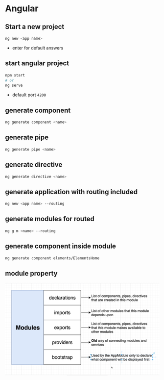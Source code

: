 # Angular

## Start a new project
```bash
ng new <app name>
```

- enter for default answers
## start angular project
```bash
npm start 
# or
ng serve
```

- default port
` 4200 `
## generate component
```bash
ng generate component <name>
```

## generate pipe
```bash
ng generate pipe <name>
```

## generate directive
```bash
ng generate directive <name>
```

## generate application with routing included
```bash
ng new <app name> --routing
```

## generate modules for routed
```bash
ng g m <name> --routing
```

## generate component inside module
```bash
ng generate component elements/ElementsHome
```

## module property
![alt text](module-property.png)